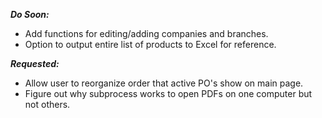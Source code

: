 ***Do Soon:***
- Add functions for editing/adding companies and branches.
- Option to output entire list of products to Excel for reference.

***Requested:***
- Allow user to reorganize order that active PO's show on main page.
- Figure out why subprocess works to open PDFs on one computer but not others.
